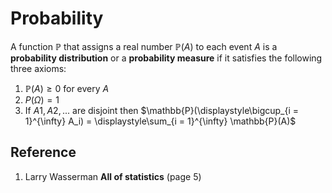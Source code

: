 # Probability

A function $\mathbb{P}$ that assigns a real number $\mathbb{P}(A)$ to each event $A$ is a **probability distribution** or a **probability measure** if it satisfies the following three axioms:

1. $\mathbb{P}(A) \geq 0$ for every $A$
2. $P(\Omega) = 1$
3. If $A1, A2,...$ are disjoint then $\mathbb{P}(\displaystyle\bigcup_{i = 1}^{\infty} A_i) = \displaystyle\sum_{i = 1}^{\infty} \mathbb{P}(A)$

## Reference

1. Larry Wasserman **All of statistics** (page 5)